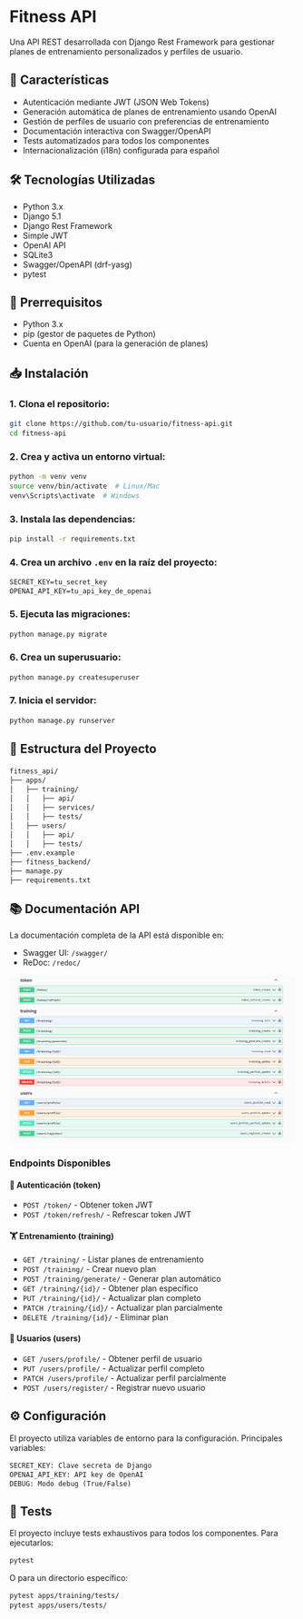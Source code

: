 # Fitness API

Una API REST desarrollada con Django Rest Framework para gestionar planes de entrenamiento personalizados y perfiles de usuario.

## 🚀 Características

- Autenticación mediante JWT (JSON Web Tokens)
- Generación automática de planes de entrenamiento usando OpenAI
- Gestión de perfiles de usuario con preferencias de entrenamiento
- Documentación interactiva con Swagger/OpenAPI
- Tests automatizados para todos los componentes
- Internacionalización (i18n) configurada para español

## 🛠️ Tecnologías Utilizadas

- Python 3.x
- Django 5.1
- Django Rest Framework
- Simple JWT
- OpenAI API
- SQLite3
- Swagger/OpenAPI (drf-yasg)
- pytest

## 📌 Prerrequisitos

- Python 3.x
- pip (gestor de paquetes de Python)
- Cuenta en OpenAI (para la generación de planes)

## 📥 Instalación

### 1. Clona el repositorio:

```bash
git clone https://github.com/tu-usuario/fitness-api.git
cd fitness-api
```

### 2. Crea y activa un entorno virtual:

```bash
python -m venv venv
source venv/bin/activate  # Linux/Mac
venv\Scripts\activate  # Windows
```

### 3. Instala las dependencias:

```bash
pip install -r requirements.txt
```

### 4. Crea un archivo `.env` en la raíz del proyecto:

```plaintext
SECRET_KEY=tu_secret_key
OPENAI_API_KEY=tu_api_key_de_openai
```

### 5. Ejecuta las migraciones:

```bash
python manage.py migrate
```

### 6. Crea un superusuario:

```bash
python manage.py createsuperuser
```

### 7. Inicia el servidor:

```bash
python manage.py runserver
```

## 📂 Estructura del Proyecto

```plaintext
fitness_api/
├── apps/
│   ├── training/
│   │   ├── api/
│   │   ├── services/
│   │   ├── tests/
│   ├── users/
│   │   ├── api/
│   │   ├── tests/
├── .env.example
├── fitness_backend/
├── manage.py
├── requirements.txt
```

## 📚 Documentación API

La documentación completa de la API está disponible en:

- Swagger UI: `/swagger/`
- ReDoc: `/redoc/`

![Swagger UI Endpoints](docs/images/swagger-endpoints.png)

### Endpoints Disponibles

#### 🔐 Autenticación (token)
- `POST /token/` - Obtener token JWT
- `POST /token/refresh/` - Refrescar token JWT

#### 🏋️ Entrenamiento (training)
- `GET /training/` - Listar planes de entrenamiento
- `POST /training/` - Crear nuevo plan
- `POST /training/generate/` - Generar plan automático
- `GET /training/{id}/` - Obtener plan específico
- `PUT /training/{id}/` - Actualizar plan completo
- `PATCH /training/{id}/` - Actualizar plan parcialmente
- `DELETE /training/{id}/` - Eliminar plan

#### 👤 Usuarios (users)
- `GET /users/profile/` - Obtener perfil de usuario
- `PUT /users/profile/` - Actualizar perfil completo
- `PATCH /users/profile/` - Actualizar perfil parcialmente
- `POST /users/register/` - Registrar nuevo usuario

## ⚙️ Configuración

El proyecto utiliza variables de entorno para la configuración. Principales variables:

```plaintext
SECRET_KEY: Clave secreta de Django
OPENAI_API_KEY: API key de OpenAI
DEBUG: Modo debug (True/False)
```

## 🧪 Tests

El proyecto incluye tests exhaustivos para todos los componentes. Para ejecutarlos:

```bash
pytest
```

O para un directorio específico:

```bash
pytest apps/training/tests/
pytest apps/users/tests/

```